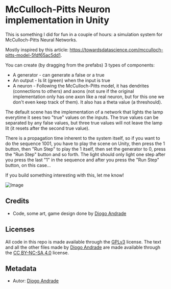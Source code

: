 # McCulloch-Pitts Neuron implementation in Unity

This is something I did for fun in a couple of hours: a simulation system for McCulloch-Pitts Neural Networks.

Mostly inspired by this article: https://towardsdatascience.com/mcculloch-pitts-model-5fdf65ac5dd1.

You can create (by dragging from the prefabs) 3 types of components:
* A generator - can generate a false or a true
* An output - Is lit (green) when the input is true
* A neuron - Following the McCulloch-Pitts model, it has dendrites (connections to others) and axons (not sure if the original implementation only has one axon like a real neuron, but for this one we don't even keep track of them). It also has a theta value (a threshould).

The default scene has the implementation of a network that lights the lamp everytime it sees two "true" values on the inputs. The true values can be separated by any false values, but three true values will not leave the lamp lit (it resets after the second true value).

There is a propagation time inherent to the system itself, so if you want to do the sequence 1001, you have to play the scene on Unity, then press the 1 button, then "Run Step" to play the 1 itself, then set the generator to 0, press the "Run Step" button and so forth. The light should only light one step after you press the last "1" in the sequence and after you press the "Run Step" button, on this case...

If you build something interesting with this, let me know!

![Image](https://github.com/DiogoDeAndrade/BrokenWorld/raw/master/Screenshots/screen01.png)

## Credits

* Code, some art, game design done by [Diogo Andrade]

## Licenses

All code in this repo is made available through the [GPLv3] license.
The text and all the other files made by [Diogo Andrade] are made available through the [CC BY-NC-SA 4.0] license.

## Metadata

* Autor: [Diogo Andrade][]

[Diogo Andrade]:https://github.com/DiogoDeAndrade
[GPLv3]:https://www.gnu.org/licenses/gpl-3.0.en.html
[CC-BY-SA 3.0.]:http://creativecommons.org/licenses/by-sa/3.0/
[CC BY-NC-SA 4.0]:https://creativecommons.org/licenses/by-nc-sa/4.0/
